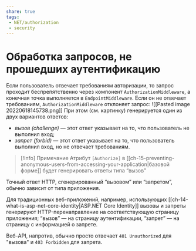 ```yaml
---
share: true
tags:
 - NET/authorization
 - security
---
```

# Обработка запросов, не прошедших аутентификацию
Если пользователь отвечает требованиям авторизации, то запрос проходит беспрепятственно через компонент `AuthorizationMiddleware`, а конечная точка выполняется в `EndpointMiddleware`. Если он не отвечает требованиям, `AuthorizationMiddleware` отклоняет запрос:
![[Pasted image 20220618145738.png]]
При этом (см. картинку) генерируется один из двух вариантов ответов:
- *вызов (challenge)* — этот ответ указывает на то, что пользователь не выполнил вход;
- *запрет (forbid)* — этот ответ указывает на то, что пользователь выполнил вход, но не отвечает требованиям.

> [!Info] Примечание
> Атрибут `[Authorize]` в [[ch-15-preventing-anonymous-users-from-accessing-your-application|базовой форме]] будет генерировать ответы типа “вызов”

Точный ответ HTTP, сгенерированный “вызовом” или “запретом”, обычно зависит от типа приложения.

Для традиционных веб-приложений, например, использующих [[ch-14-what-is-asp-net-core-identity|ASP.NET Core Identity]] вызовы и запреты генерируют HTTP-перенаправление на соответствующую страницу приложения; “вызов” — на страницу аутентификации, “запрет” — на страницу с информацией о запрете.

Веб-API, напротив, обычно просто отвечает `401 Unauthorized` для "вызова" и `403 Forbidden` для запрета.